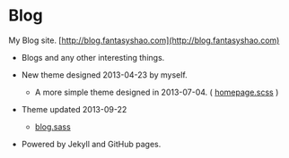 Blog
===================

My Blog site.
[http://blog.fantasyshao.com](http://blog.fantasyshao.com)

* Blogs and any other interesting things.

* New theme designed 2013-04-23 by myself.

  - A more simple theme designed in 2013-07-04. ( [homepage.scss](https://github.com/SFantasy/blog/blob/gh-pages/media/css/homepage.scss) )

* Theme updated 2013-09-22

  - [blog.sass](https://github.com/SFantasy/blog/blob/gh-pages/media/css/blog.sass)

* Powered by Jekyll and GitHub pages.